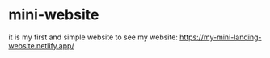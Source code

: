 # mini-website
it is my first and simple website
 to see my website:
  https://my-mini-landing-website.netlify.app/
